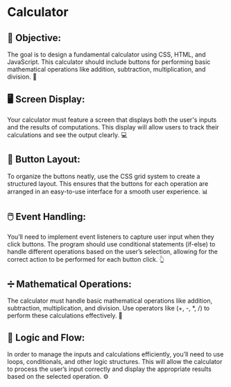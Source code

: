 # Calculator
## 🎯 Objective:
The goal is to design a fundamental calculator using CSS, HTML, and JavaScript. This calculator should include buttons for performing basic mathematical operations like addition, subtraction, multiplication, and division. 🧮

## 🖥️ Screen Display:
Your calculator must feature a screen that displays both the user's inputs and the results of computations. This display will allow users to track their calculations and see the output clearly. 💻

## 🔲 Button Layout:
To organize the buttons neatly, use the CSS grid system to create a structured layout. This ensures that the buttons for each operation are arranged in an easy-to-use interface for a smooth user experience. 📊

## 🖱️ Event Handling:
You’ll need to implement event listeners to capture user input when they click buttons. The program should use conditional statements (if-else) to handle different operations based on the user’s selection, allowing for the correct action to be performed for each button click. 👆

## ➗ Mathematical Operations:
The calculator must handle basic mathematical operations like addition, subtraction, multiplication, and division. Use operators like (+, -, *, /) to perform these calculations effectively. 🔢

## 🔄 Logic and Flow:
In order to manage the inputs and calculations efficiently, you’ll need to use loops, conditionals, and other logic structures. This will allow the calculator to process the user’s input correctly and display the appropriate results based on the selected operation. ⚙️






